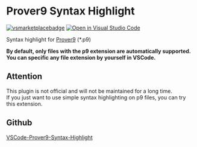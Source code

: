 # Prover9 Syntax Highlight
[![vsmarketplacebadge](https://vsmarketplacebadge.apphb.com/version/xfy9326.prover9-syntax-highlight.svg)](https://marketplace.visualstudio.com/items?itemName=xfy9326.prover9-syntax-highlight)
[![Open in Visual Studio Code](https://open.vscode.dev/badges/open-in-vscode.svg)](https://open.vscode.dev/XFY9326/VSCode-Prover9-Syntax-Highlight)  
  
Syntax highlight for [Prover9](https://www.cs.unm.edu/~mccune/prover9/) (*.p9)  

**By default, only files with the p9 extension are automatically supported.**  
**You can specific any file extension by yourself in VSCode.**

## Attention
This plugin is not official and will not be maintained for a long time.  
If you just want to use simple syntax highlighting on p9 files, you can try this extension.  

## Github
[VSCode-Prover9-Syntax-Highlight](https://github.com/XFY9326/VSCode-Prover9-Syntax-Highlight)
